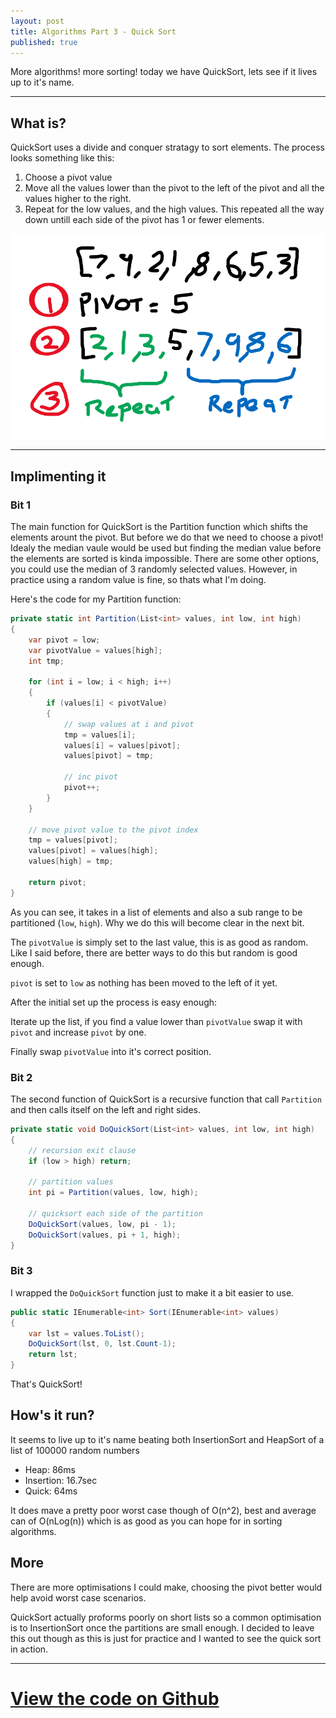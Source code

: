 ```yaml
---
layout: post
title: Algorithms Part 3 - Quick Sort
published: true
---
```


More algorithms! more sorting! today we have QuickSort, lets see if it lives up to it's name.

---

## What is?

QuickSort uses a divide and conquer stratagy to sort elements. The process looks something like this:

1. Choose a pivot value
2. Move all the values lower than the pivot to the left of the pivot and all the values higher to the right.
3. Repeat for the low values, and the high values. This repeated all the way down untill each side of the pivot has 1 or fewer elements.

![basic steps for a quicksort](../img/algorithms/quicksort-1.png)

---

## Implimenting it

### Bit 1

The main function for QuickSort is the Partition function which shifts the elements arount the pivot. But before we do that we need to choose a pivot! Idealy the median vaule would be used but finding the median value before the elements are sorted is kinda impossible. There are some other options, you could use the median of 3 randomly selected values. However, in practice using a random value is fine, so thats what I'm doing.

Here's the code for my Partition function:

```csharp
private static int Partition(List<int> values, int low, int high)
{
    var pivot = low;
    var pivotValue = values[high];
    int tmp;

    for (int i = low; i < high; i++)
    {
        if (values[i] < pivotValue)
        {
            // swap values at i and pivot
            tmp = values[i];
            values[i] = values[pivot];
            values[pivot] = tmp;

            // inc pivot
            pivot++;
        }
    }

    // move pivot value to the pivot index
    tmp = values[pivot];
    values[pivot] = values[high];
    values[high] = tmp;

    return pivot;
}

```

As you can see, it takes in a list of elements and also a sub range to be partitioned (`low`, `high`). Why we do this will become clear in the next bit.

The `pivotValue` is simply set to the last value, this is as good as random. Like I said before, there are better ways to do this but random is good enough.


`pivot` is set to `low` as nothing has been moved to the left of it yet.

After the initial set up the process is easy enough:

Iterate up the list, if you find a value lower than `pivotValue` swap it with `pivot` and increase `pivot` by one.

Finally swap `pivotValue` into it's correct position.

### Bit 2

The second function of QuickSort is a recursive function that call `Partition` and then calls itself on the left and right sides.

```csharp
private static void DoQuickSort(List<int> values, int low, int high)
{
    // recursion exit clause
    if (low > high) return;

    // partition values
    int pi = Partition(values, low, high);

    // quicksort each side of the partition
    DoQuickSort(values, low, pi - 1);
    DoQuickSort(values, pi + 1, high);
}
```

### Bit 3

I wrapped the `DoQuickSort` function just to make it a bit easier to use.

```csharp
public static IEnumerable<int> Sort(IEnumerable<int> values)
{
    var lst = values.ToList();
    DoQuickSort(lst, 0, lst.Count-1);
    return lst;
}
```

That's QuickSort!

## How's it run?

It seems to live up to it's name beating both InsertionSort and HeapSort of a list of 100000 random numbers

- Heap: 86ms
- Insertion: 16.7sec
- Quick: 64ms

It does mave a pretty poor worst case though of O(n^2), best and average can of O(nLog(n)) which is as good as you can hope for in sorting algorithms.

## More

There are more optimisations I could make, choosing the pivot better would help avoid worst case scenarios.

QuickSort actually proforms poorly on short lists so a common optimisation is to InsertionSort once the partitions are small enough. I decided to leave this out though as this is just for practice and I wanted to see the quick sort in action.

---

# [View the code on Github](https://github.com/RobertCurry0216/NutshellAlgorithms)
